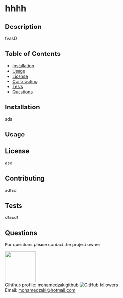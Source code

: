 
# hhhh

## Description
fvasD

## Table of Contents
- [Installation](#Installation)
- [Usage](#Usage)
- [License](#License)
- [Contributing](#Contributing)
- [Tests](#Tests)
- [Questions](#Questions)

## Installation
sda

## Usage


## License
asd

## Contributing
sdfsd

## Tests
dfasdf

## Questions

For questions please contact the project owner

<img src="https://avatars0.githubusercontent.com/u/31482588?v=4" width="100"/><br/>
Gihthub profile: <a href="https://github.com/mohamedzakigithub">mohamedzakigithub</a>   <img alt="GitHub followers" src="https://img.shields.io/github/followers/mohamedzakigithub"><br/>Email: <a href="mailto:mohamedzaki@hotmail.com">mohamedzaki@hotmail.com</a>

